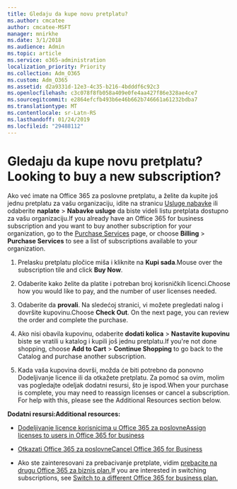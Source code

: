 ```yaml
---
title: Gledaju da kupe novu pretplatu?
ms.author: cmcatee
author: cmcatee-MSFT
manager: mnirkhe
ms.date: 3/1/2018
ms.audience: Admin
ms.topic: article
ms.service: o365-administration
localization_priority: Priority
ms.collection: Adm_O365
ms.custom: Adm_O365
ms.assetid: d2a9331d-12e3-4c35-b216-4bdddf6c92c3
ms.openlocfilehash: c3c078f8fb058a409e0fe4aa427f86e328ae4ce7
ms.sourcegitcommit: e2864efcfb493b6e46b662b746661a61232bdba7
ms.translationtype: MT
ms.contentlocale: sr-Latn-RS
ms.lasthandoff: 01/24/2019
ms.locfileid: "29488112"
---
```

# <a name="looking-to-buy-a-new-subscription"></a><span data-ttu-id="e0e41-102">Gledaju da kupe novu pretplatu?</span><span class="sxs-lookup"><span data-stu-id="e0e41-102">Looking to buy a new subscription?</span></span>

<span data-ttu-id="e0e41-103">Ako već imate na Office 365 za poslovne pretplatu, a želite da kupite još jednu pretplatu za vašu organizaciju, idite na stranicu [Usluge nabavke](https://go.microsoft.com/fwlink/p/?linkid=868433) ili odaberite **naplate** \> **Nabavke usluge** da biste videli listu pretplata dostupno za vašu organizaciju.</span><span class="sxs-lookup"><span data-stu-id="e0e41-103">If you already have an Office 365 for business subscription and you want to buy another subscription for your organization, go to the [Purchase Services](https://go.microsoft.com/fwlink/p/?linkid=868433) page, or choose **Billing** \> **Purchase Services** to see a list of subscriptions available to your organization.</span></span> 
  
1. <span data-ttu-id="e0e41-104">Prelasku pretplatu pločice miša i kliknite na **Kupi sada**.</span><span class="sxs-lookup"><span data-stu-id="e0e41-104">Mouse over the subscription tile and click **Buy Now**.</span></span>
    
2. <span data-ttu-id="e0e41-105">Odaberite kako želite da platite i potreban broj korisničkih licenci.</span><span class="sxs-lookup"><span data-stu-id="e0e41-105">Choose how you would like to pay, and the number of user licenses needed.</span></span>
    
3. <span data-ttu-id="e0e41-106">Odaberite da **provali**. Na sledećoj stranici, vi možete pregledati nalog i dovršite kupovinu.</span><span class="sxs-lookup"><span data-stu-id="e0e41-106">Choose **Check Out**. On the next page, you can review the order and complete the purchase.</span></span>
    
4. <span data-ttu-id="e0e41-107">Ako nisi obavila kupovinu, odaberite **dodati kolica** \> **Nastavite kupovinu** biste se vratili u katalog i kupili još jednu pretplatu.</span><span class="sxs-lookup"><span data-stu-id="e0e41-107">If you're not done shopping, choose **Add to Cart** \> **Continue Shopping** to go back to the Catalog and purchase another subscription.</span></span> 
    
5. <span data-ttu-id="e0e41-p101">Kada vaša kupovina dovrši, možda će biti potrebno da ponovno Dodeljivanje licence ili da otkažete pretplatu. Za pomoć sa ovim, molim vas pogledajte odeljak dodatni resursi, što je ispod.</span><span class="sxs-lookup"><span data-stu-id="e0e41-p101">When your purchase is complete, you may need to reassign licenses or cancel a subscription. For help with this, please see the Additional Resources section below.</span></span>
    
 <span data-ttu-id="e0e41-110">**Dodatni resursi:**</span><span class="sxs-lookup"><span data-stu-id="e0e41-110">**Additional resources:**</span></span>
  
- [<span data-ttu-id="e0e41-111">Dodeljivanje licence korisnicima u Office 365 za poslovne</span><span class="sxs-lookup"><span data-stu-id="e0e41-111">Assign licenses to users in Office 365 for business</span></span>](https://support.office.com/article/997596b5-4173-4627-b915-36abac6786dc)
    
- [<span data-ttu-id="e0e41-112">Otkazati Office 365 za poslovne</span><span class="sxs-lookup"><span data-stu-id="e0e41-112">Cancel Office 365 for Business</span></span>](https://support.office.com/article/b1bc0bef-4608-4601-813a-cdd9f746709a)
    
- <span data-ttu-id="e0e41-113">Ako ste zainteresovani za prebacivanje pretplate, vidim [prebacite na drugu Office 365 za biznis plan.](https://support.office.com/article/73318661-8f33-478b-bcc7-fb8d69dbb22a)</span><span class="sxs-lookup"><span data-stu-id="e0e41-113">If you are interested in switching subscriptions, see [Switch to a different Office 365 for business plan.](https://support.office.com/article/73318661-8f33-478b-bcc7-fb8d69dbb22a)</span></span>
    

